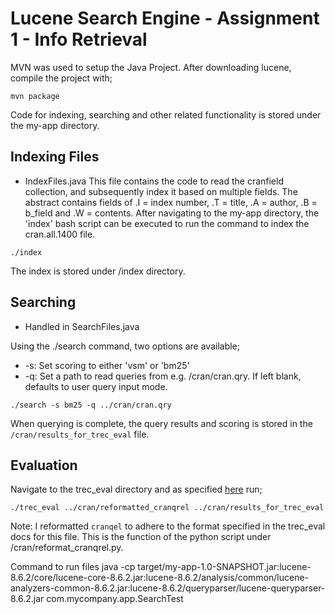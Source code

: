 Lucene Search Engine - Assignment 1 - Info Retrieval 
===
MVN was used to setup the Java Project. After downloading lucene, compile the project with; 
```
mvn package
```

Code for indexing, searching and other related functionality is stored under the my-app directory. 

Indexing Files 
---
+ IndexFiles.java 
This file contains the code to read the cranfield collection, and subsequently index it based on multiple fields. The abstract contains 
fields of .I = index number, .T = title, .A = author, .B = b_field and .W = contents. 
After navigating to the my-app directory, the 'index' bash script can be executed to run the command to index the cran.all.1400 file. 
```
./index
```
The index is stored under /index directory. 

Searching
---
+ Handled in SearchFiles.java 

Using the ./search command, two options are available;
+ -s: Set scoring to either 'vsm' or 'bm25' 
+ -q: Set a path to read queries from e.g. /cran/cran.qry. If left blank, defaults to user query input mode.

```
./search -s bm25 -q ../cran/cran.qry
```
When querying is complete, the query results and scoring is stored in the `/cran/results_for_trec_eval` file.

Evaluation
---
Navigate to the trec_eval directory and as specified [here](http://www.rafaelglater.com/en/post/learn-how-to-use-trec_eval-to-evaluate-your-information-retrieval-system) run;
```
./trec_eval ../cran/reformatted_cranqrel ../cran/results_for_trec_eval
```

Note: I reformatted `cranqel` to adhere to the format specified in the trec_eval docs for this file. This is the function of the python script under /cran/reformat_cranqrel.py. 


Command to run files java -cp target/my-app-1.0-SNAPSHOT.jar:lucene-8.6.2/core/lucene-core-8.6.2.jar:lucene-8.6.2/analysis/common/lucene-analyzers-common-8.6.2.jar:lucene-8.6.2/queryparser/lucene-queryparser-8.6.2.jar com.mycompany.app.SearchTest
